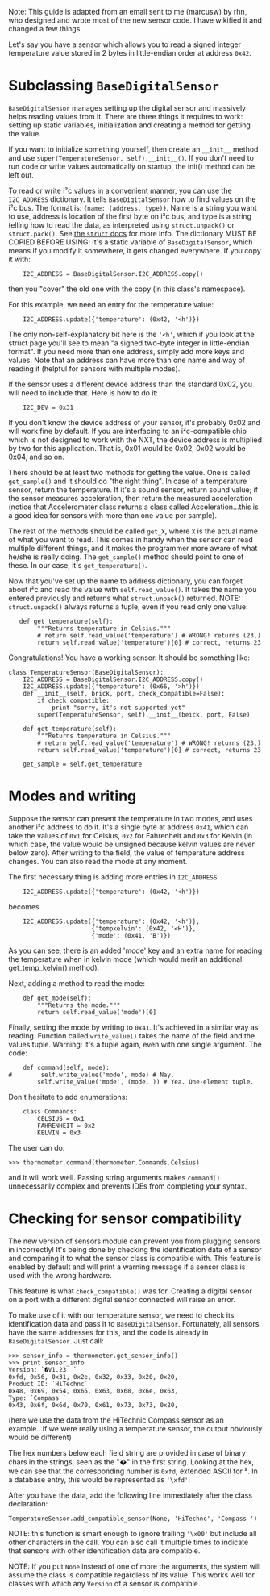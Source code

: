 Note: This guide is adapted from an email sent to me (marcusw) by rhn, who designed and wrote most of the new sensor code. I have wikified it and changed a few things.

Let's say you have a sensor which allows you to read a signed integer temperature value stored in 2 bytes in little-endian order at address `0x42`.

# Subclassing `BaseDigitalSensor` #
`BaseDigitalSensor` manages setting up the digital sensor and massively helps reading values from it. There are three things it requires to work: setting up static variables, initialization and creating a method for getting the value.

If you want to initialize something yourself, then create an `__init__` method and use `super(TemperatureSensor, self).__init__()`. If you don't need to run code or write values automatically on startup, the init() method can be left out.

To read or write i²c values in a convenient manner, you can use the `I2C_ADDRESS` dictionary. It tells `BaseDigitalSensor` how to find values on the i²c bus. The format is: `{name: (address, type)}`. Name is a string you want to use, address is location of the first byte on i²c bus, and type is a string telling how to read the data, as interpreted using `struct.unpack()` or `struct.pack()`. See [the `struct` docs](http://docs.python.org/library/struct.html#format-strings) for more info.
The dictionary MUST BE COPIED BEFORE USING! It's a static variable of `BaseDigitalSensor`, which means if you modify it somewhere, it gets changed everywhere. If you copy it with:
```
    I2C_ADDRESS = BaseDigitalSensor.I2C_ADDRESS.copy()
```

then you "cover" the old one with the copy (in this class's namespace).

For this example, we need an entry for the temperature value:
```
    I2C_ADDRESS.update({'temperature': (0x42, '<h')})
```
The only non-self-explanatory bit here is the `'<h'`, which if you look at the struct page you'll see to mean "a signed two-byte integer in little-endian format". If you need more than one address, simply add more keys and values. Note that an address can have more than one name and way of reading it (helpful for sensors with multiple modes).

If the sensor uses a different device address than the standard 0x02, you will need to include that. Here is how to do it:
```
    I2C_DEV = 0x31
```
If you don't know the device address of your sensor, it's probably 0x02 and will work fine by default. If you are interfacing to an i²c-compatible chip which is not designed to work with the NXT, the device address is multiplied by two for this application. That is, 0x01 would be 0x02, 0x02 would be 0x04, and so on.

There should be at least two methods for getting the value. One is called `get_sample()` and it should do "the right thing". In case of a temperature sensor, return the temperature. If it's a sound sensor, return sound value; if the sensor measures acceleration, then return the measured acceleration (notice that Accelerometer class returns a class called Acceleration...this is a good idea for sensors with more than one value per sample).

The rest of the methods should be called `get_X`, where `X` is the actual name of what you want to read. This comes in handy when the sensor can read multiple different things, and it makes the programmer more aware of what he/she is really doing. The `get_sample()` method should point to one of these. In our case, it's `get_temperature()`.

Now that you've set up the name to address dictionary, you can forget about i²c and read the value with `self.read_value()`. It takes the name you entered previously and returns what `struct.unpack()` returned. NOTE: `struct.unpack()` always returns a tuple, even if you read only one value:
```
   def get_temperature(self):
        """Returns temperature in Celsius."""
        # return self.read_value('temperature') # WRONG! returns (23,)
        return self.read_value('temperature')[0] # correct, returns 23
```

Congratulations! You have a working sensor. It should be something like:
```
class TemperatureSensor(BaseDigitalSensor):
    I2C_ADDRESS = BaseDigitalSensor.I2C_ADDRESS.copy()
    I2C_ADDRESS.update({'temperature': (0x66, '>h')})
    def __init__(self, brick, port, check_compatible=False):
        if check_compatible:
            print "sorry, it's not supported yet"
        super(TemperatureSensor, self).__init__(beick, port, False)

    def get_temperature(self):
        """Returns temperature in Celsius."""
        # return self.read_value('temperature') # WRONG! returns (23,)
        return self.read_value('temperature')[0] # correct, returns 23
    
    get_sample = self.get_temperature
```

# Modes and writing #
Suppose the sensor can present the temperature in two modes, and uses another i²c address to do it. It's a single byte at address `0x41`, which can take the values of `0x1` for Celsius, `0x2` for Fahrenheit and `0x3` for Kelvin (in which case, the value would be unsigned because kelvin values are never below zero). After writing to the field, the value of temperature address changes. You can also read the mode at any moment.

The first necessary thing is adding more entries in `I2C_ADDRESS`:
```
    I2C_ADDRESS.update({'temperature': (0x42, '<h')})
```
becomes
```
    I2C_ADDRESS.update({'temperature': (0x42, '<h')},
                       {'tempkelvin': (0x42, '<H')},
                       {'mode': (0x41, 'B')})
```
As you can see, there is an added 'mode' key and an extra name for reading the temperature when in kelvin mode (which would merit an additional get\_temp\_kelvin() method).

Next, adding a method to read the mode:
```
    def get_mode(self):
        """Returns the mode."""
        return self.read_value('mode')[0]
```

Finally, setting the mode by writing to `0x41`. It's achieved in a similar way as reading. Function called `write_value()` takes the name of the field and the values tuple. Warning: it's a tuple again, even with one single argument. The code:
```
    def command(self, mode):
#        self.write_value('mode', mode) # Nay.
        self.write_value('mode', (mode, )) # Yea. One-element tuple.
```

Don't hesitate to add enumerations:
```
    class Commands:
        CELSIUS = 0x1
        FAHRENHEIT = 0x2
        KELVIN = 0x3
```

The user can do:
```
>>> thermometer.command(thermometer.Commands.Celsius)
```
and it will work well. Passing string arguments makes `command()` unnecessarily complex and prevents IDEs from completing your syntax.

# Checking for sensor compatibility #
The new version of sensors module can prevent you from plugging sensors in incorrectly! It's being done by checking the identification data of a sensor and comparing it to what the sensor class is compatible with. This feature is enabled by default and will print a warning message if a sensor class is used with the wrong hardware.

This feature is what `check_compatible()` was for. Creating a digital sensor on a port with a different digital sensor connected will raise an error.

To make use of it with our temperature sensor, we need to check its identification data and pass it to `BaseDigitalSensor`. Fortunately, all sensors have the same addresses for this, and the code is already in `BaseDigitalSensor`. Just call:
```
>>> sensor_info = thermometer.get_sensor_info()
>>> print sensor_info
Version: `�V1.23  `
0xfd, 0x56, 0x31, 0x2e, 0x32, 0x33, 0x20, 0x20, 
Product ID: `HiTechnc`
0x48, 0x69, 0x54, 0x65, 0x63, 0x68, 0x6e, 0x63, 
Type: `Compass `
0x43, 0x6f, 0x6d, 0x70, 0x61, 0x73, 0x73, 0x20, 

```
(here we use the data from the HiTechnic Compass sensor as an example...if we were really using a temperature sensor, the output obviously would be different)

The hex numbers below each field string are provided in case of binary chars in the strings, seen as the "�" in the first string. Looking at the hex, we can see that the corresponding number is `0xfd`, extended ASCII for ². In a database entry, this would be represented as `'\xfd'`.

After you have the data, add the following line immediately after the class declaration:
```
TemperatureSensor.add_compatible_sensor(None, 'HiTechnc', 'Compass ')
```

NOTE: this function is smart enough to ignore trailing `'\x00'` but include all other characters in the call. You can also call it multiple times to indicate that sensors with other identification data are compatible.

NOTE: If you put `None` instead of one of more the arguments, the system will assume the class is compatible regardless of its value. This works well for classes with which any `Version` of a sensor is compatible.